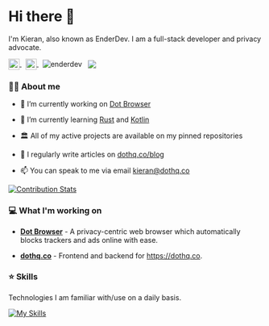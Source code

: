# Hi there 👋

I'm Kieran, also known as EnderDev.
I am a full-stack developer and privacy advocate.
 
<p>
  <a href="https://twitter.com/enderdev_" target="blank">
    <img align="center" src="https://i.imgur.com/hz1w2yY.png" alt="enderdev_" height="22" width="22" />
  </a>
  <span></span>
	&nbsp;
  <a href="https://discord.gg/WRDEK2D" target="blank"> 
    <img align="center" src="https://i.imgur.com/gvtzy24.png" alt="WRDEK2D" height="22" width="22" />
  </a>
  <span></span>
	&nbsp;
  <img align="center" src="https://komarev.com/ghpvc/?username=enderdev&label=Profile%20views&color=0e75b6&style=flat" alt="enderdev" />
  <span></span>
	&nbsp;
  <a href="https://wakatime.com/@84ba3d0b-fb3e-484e-832b-6d8b57976b35">
	  <img align="center" src="https://wakatime.com/badge/user/84ba3d0b-fb3e-484e-832b-6d8b57976b35.svg?v=105" />
	</a>
</p>
 
### 👨‍💻 About me

- 🔭 I’m currently working on [Dot Browser](https://dothq.co)

- 🌱 I’m currently learning [Rust](https://rust-lang.org) and [Kotlin](https://kotlinlang.org/)

- 🏛 All of my active projects are available on my pinned repositories

- 📝 I regularly write articles on [dothq.co/blog](https://dothq.co/blog)

- 📫 You can speak to me via email kieran@dothq.co

<a href="https://github.com/LordDashMe/github-contribution-stats/" target="blank">
	<img align="center" src="https://github-contribution-stats.vercel.app/api/?username=EnderDev" alt="Contribution Stats" />
</a>

### 💻 What I'm working on

- **[Dot Browser](https://github.com/dothq/browser)** - A privacy-centric web browser which automatically blocks trackers and ads online with ease.

- **[dothq.co](https://github.com/dothq/dothq.co)** - Frontend and backend for https://dothq.co.
 
### ⭐ Skills
Technologies I am familiar with/use on a daily basis.

[![My Skills](https://skillicons.dev/icons?i=ts,react,nextjs,rust,py,docker,figma,cpp,git)](https://skillicons.dev)
 
